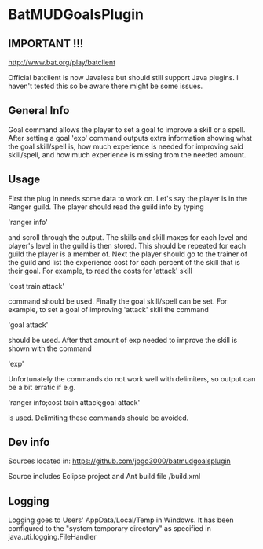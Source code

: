 BatMUDGoalsPlugin
=================

##  IMPORTANT !!!

http://www.bat.org/play/batclient

Official batclient is now Javaless but should still support Java plugins. I haven't tested this so be aware there might be some issues.

## General Info

Goal command allows the player to set a goal to improve a skill or a spell. 
After setting a goal 'exp' command outputs extra information showing what the 
goal skill/spell is, how much experience is needed for improving said 
skill/spell, and how much experience is missing from the needed amount.

## Usage

First the plug in needs some data to work on. Let's say the player is in the 
Ranger guild. The player should read the guild info by typing

'ranger info'

and scroll through the output. The skills and skill maxes for each level and 
player's level in the guild is then stored. This should be repeated for each
guild the player is a member of. Next the player should go to the trainer of 
the guild and list the experience cost for each percent of the skill that is 
their goal. For example, to read the costs for 'attack' skill

'cost train attack'

command should be used. Finally the goal skill/spell can be set. For example, 
to set a goal of improving 'attack' skill the command 

'goal attack'

should be used. After that amount of exp needed to improve the skill is shown 
with the command

'exp'

Unfortunately the commands do not work well with delimiters, so output can be a 
bit erratic if e.g.

'ranger info;cost train attack;goal attack'

is used. Delimiting these commands should be avoided.

## Dev info

Sources located in:
https://github.com/jogo3000/batmudgoalsplugin

Source includes Eclipse project and Ant build file /build.xml

## Logging
Logging goes to Users' AppData/Local/Temp in Windows. It has been configured to the "system temporary directory" as specified in java.uti.logging.FileHandler
